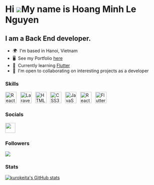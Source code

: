 # Hi ![](https://user-images.githubusercontent.com/18350557/176309783-0785949b-9127-417c-8b55-ab5a4333674e.gif)My name is Hoang Minh Le Nguyen

## I am a Back End developer.

- 🌍  I'm based in Hanoi, Vietnam
- 🖥️  See my Portfolio [here](https://me.kurokeita.dev)
- 🧠  Currently learning [Flutter](https://flutter.dev/)
- 🤝  I'm open to collaborating on interesting projects as a developer

### Skills

<p align="left"> 
  <a href="https://www.php.net/" target="_blank" rel="noreferrer"><img src="https://www.php.net/images/logos/php-logo-white.svg" width="36" height="36" alt="React" /></a> &nbsp; 
  <a href="https://laravel.com/" target="_blank" rel="noreferrer"><img src="	https://laravel.com/img/logomark.min.svg" width="36" height="36" alt="Laravel" /></a> &nbsp; 
  <a href="https://developer.mozilla.org/en-US/docs/Glossary/HTML5" target="_blank" rel="noreferrer"><img src="https://raw.githubusercontent.com/danielcranney/readme-generator/main/public/icons/skills/html5-colored.svg" width="36" height="36" alt="HTML5" /></a> &nbsp;
  <a href="https://www.w3.org/TR/CSS/#css" target="_blank" rel="noreferrer"><img src="https://raw.githubusercontent.com/danielcranney/readme-generator/main/public/icons/skills/css3-colored.svg" width="36" height="36" alt="CSS3" /></a> &nbsp;
  <a href="https://developer.mozilla.org/en-US/docs/Web/JavaScript" target="_blank" rel="noreferrer"><img src="https://raw.githubusercontent.com/danielcranney/readme-generator/main/public/icons/skills/javascript-colored.svg" width="36" height="36" alt="JavaScript" /></a> &nbsp;
  <a href="https://reactjs.org/" target="_blank" rel="noreferrer"><img src="https://raw.githubusercontent.com/danielcranney/readme-generator/main/public/icons/skills/react-colored.svg" width="36" height="36" alt="React" /></a> &nbsp;
  <a href="https://flutter.dev/" target="_blank" rel="noreferrer"><img src="https://storage.googleapis.com/cms-storage-bucket/ec64036b4eacc9f3fd73.svg" width="36" height="36" alt="Flutter" /></a> &nbsp;
</p>

### Socials

<p align="left"> <a href="https://www.linkedin.com/in/hoang-minh-le-nguyen/" target="_blank" rel="noreferrer"><img src="https://raw.githubusercontent.com/danielcranney/readme-generator/main/public/icons/socials/linkedin.svg" width="32" height="32" /></a> </p>

### Followers
<a href="https://www.github.com/kurokeita" target="_blank" rel="noreferrer"><img
src="https://img.shields.io/github/followers/kurokeita?style=for-the-badge&logo=github&color=0891b2&labelColor=1c1917" /></a>

### Stats
[![kurokeita's GitHub stats](https://github-readme-stats.vercel.app/api?username=kurokeita&hide=contribs&show_icons=true&theme=transparent)](https://github.com/anuraghazra/github-readme-stats)